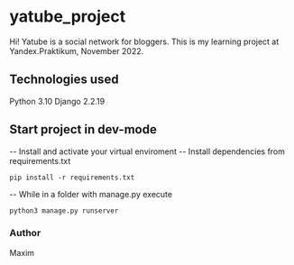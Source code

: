# yatube_project

Hi! Yatube is a social network for bloggers. This is my learning project at Yandex.Praktikum, November 2022.

## Technologies used

Python 3.10
Django 2.2.19

## Start project in dev-mode
-- Install and activate your virtual enviroment
-- Install dependencies from requirements.txt
```
pip install -r requirements.txt
```
-- While in a folder with manage.py execute
```
python3 manage.py runserver
```

### Author
Maxim
